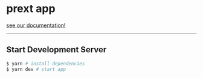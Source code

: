 # prext app

[see our documentation!](https://prext.netlify.app)

---

## Start Development Server

```bash
$ yarn # install dependencies
$ yarn dev # start app
```

